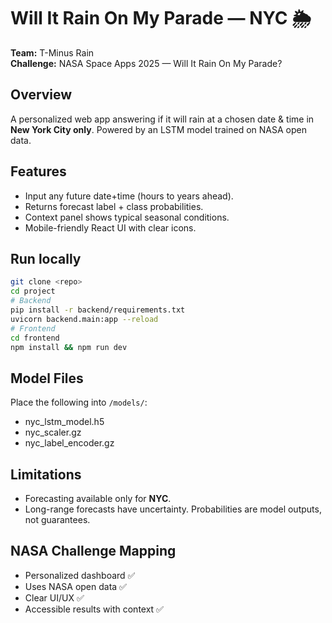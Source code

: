 # Will It Rain On My Parade — NYC 🌦️

**Team:** T-Minus Rain  
**Challenge:** NASA Space Apps 2025 — Will It Rain On My Parade?  

## Overview
A personalized web app answering if it will rain at a chosen date & time in **New York City only**. Powered by an LSTM model trained on NASA open data.

## Features
- Input any future date+time (hours to years ahead).
- Returns forecast label + class probabilities.
- Context panel shows typical seasonal conditions.
- Mobile-friendly React UI with clear icons.

## Run locally
```bash
git clone <repo>
cd project
# Backend
pip install -r backend/requirements.txt
uvicorn backend.main:app --reload
# Frontend
cd frontend
npm install && npm run dev
```

## Model Files
Place the following into `/models/`:
- nyc_lstm_model.h5
- nyc_scaler.gz
- nyc_label_encoder.gz

## Limitations
- Forecasting available only for **NYC**.
- Long-range forecasts have uncertainty. Probabilities are model outputs, not guarantees.

## NASA Challenge Mapping
- Personalized dashboard ✅
- Uses NASA open data ✅
- Clear UI/UX ✅
- Accessible results with context ✅
